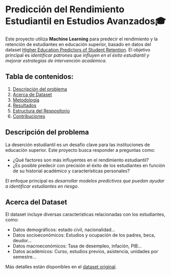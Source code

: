 # Predicción del Rendimiento Estudiantil en Estudios Avanzados🎓
Este proyecto utiliza **Machine Learning** para predecir el rendimiento y la retención de estudiantes en educación superior, basado en datos del dataset [Higher Education Predictors of Student Retention](https://www.kaggle.com/datasets/thedevastator/higher-education-predictors-of-student-retention). El objetivo principal es *identificar patrones que influyen en el éxito estudiantil y mejorar estrategias de intervención académica*.

## Tabla de contenidos:
1. [Descripción del problema](#descripción-del-problema)
2. [Acerca de Dataset](#acerca-del-Dataset)
3. [Metodología](#)
4. [Resultados](#)
5. [Estructura del Respositorio](#)
6. [Contribuciones](#)

## Descripción del problema
La deserción estudiantil es un desafío clave para las instituciones de educación superior. Este proyecto busca responder a preguntas como:
- ¿Qué factores son más influyentes en el rendimiento estudiantil?
- ¿Es posible predecir con precisión el éxito de los estudiantes en función de su historial académico y características personales?

El enfoque principal es *desarrollar modelos predictivos que puedan ayudar a identificar estudiantes en riesgo*.

## Acerca del Dataset
El dataset incluye diversas características relacionadas con los estudiantes, como:
- Datos demográficos: estado civil, nacionalidad...
- Datos socioeconómicos: Estudios y ocupación de los padres, beca, deudor...
- Datos macroeconómicos: Tasa de desempleo, infación, PIB...
- Datos académicos: Curso, estudios previos, asistencia, unidades por semestre...
  
Más detalles están disponibles en el [dataset original](https://www.kaggle.com/datasets/thedevastator/higher-education-predictors-of-student-retention).

